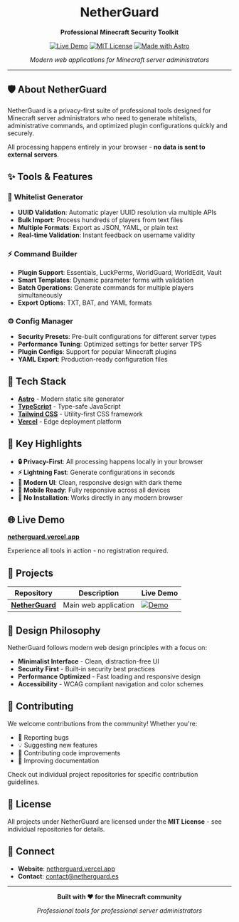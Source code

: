 <div align="center">

# NetherGuard

**Professional Minecraft Security Toolkit**

[![Live Demo](https://img.shields.io/badge/Live-Demo-brightgreen?style=for-the-badge)](https://netherguard.vercel.app)
[![MIT License](https://img.shields.io/badge/License-MIT-blue.svg?style=for-the-badge)](LICENSE)
[![Made with Astro](https://img.shields.io/badge/Made%20with-Astro-FF5D01?style=for-the-badge&logo=astro)](https://astro.build)

*Modern web applications for Minecraft server administrators*

---

</div>

## 🛡️ About NetherGuard

NetherGuard is a privacy-first suite of professional tools designed for Minecraft server administrators who need to generate whitelists, administrative commands, and optimized plugin configurations quickly and securely.

All processing happens entirely in your browser - **no data is sent to external servers**.

## ✨ Tools & Features

### 🔐 **Whitelist Generator**
- **UUID Validation**: Automatic player UUID resolution via multiple APIs
- **Bulk Import**: Process hundreds of players from text files
- **Multiple Formats**: Export as JSON, YAML, or plain text
- **Real-time Validation**: Instant feedback on username validity

### ⚡ **Command Builder**
- **Plugin Support**: Essentials, LuckPerms, WorldGuard, WorldEdit, Vault
- **Smart Templates**: Dynamic parameter forms with validation
- **Batch Operations**: Generate commands for multiple players simultaneously
- **Export Options**: TXT, BAT, and YAML formats

### ⚙️ **Config Manager**
- **Security Presets**: Pre-built configurations for different server types
- **Performance Tuning**: Optimized settings for better server TPS
- **Plugin Configs**: Support for popular Minecraft plugins
- **YAML Export**: Production-ready configuration files

## 🚀 Tech Stack

- **[Astro](https://astro.build/)** - Modern static site generator
- **[TypeScript](https://www.typescriptlang.org/)** - Type-safe JavaScript
- **[Tailwind CSS](https://tailwindcss.com/)** - Utility-first CSS framework
- **[Vercel](https://vercel.com/)** - Edge deployment platform

## 🎯 Key Highlights

- **🔒 Privacy-First**: All processing happens locally in your browser
- **⚡ Lightning Fast**: Generate configurations in seconds
- **🎨 Modern UI**: Clean, responsive design with dark theme
- **📱 Mobile Ready**: Fully responsive across all devices
- **🔧 No Installation**: Works directly in any modern browser

## 🌐 Live Demo

**[netherguard.vercel.app](https://netherguard.es)**

Experience all tools in action - no registration required.

## 📂 Projects

| Repository | Description | Live Demo |
|------------|-------------|-----------|
| **[NetherGuard](https://github.com/netherguard/netherguard-website)** | Main web application | [![Demo](https://img.shields.io/badge/Demo-Live-green)](https://netherguard.es) |

## 🎨 Design Philosophy

NetherGuard follows modern web design principles with a focus on:

- **Minimalist Interface** - Clean, distraction-free UI
- **Security First** - Built-in security best practices
- **Performance Optimized** - Fast loading and responsive design
- **Accessibility** - WCAG compliant navigation and color schemes

## 🤝 Contributing

We welcome contributions from the community! Whether you're:

- 🐛 Reporting bugs
- 💡 Suggesting new features  
- 🔧 Contributing code improvements
- 📖 Improving documentation

Check out individual project repositories for specific contribution guidelines.

## 📄 License

All projects under NetherGuard are licensed under the **MIT License** - see individual repositories for details.

## 🔗 Connect

- **Website**: [netherguard.vercel.app](https://netherguard.es)
- **Contact**: [contact@netherguard.es](mailto:contact@netherguard.es)

---

<div align="center">

**Built with ❤️ for the Minecraft community**

*Professional tools for professional server administrators*

</div>
